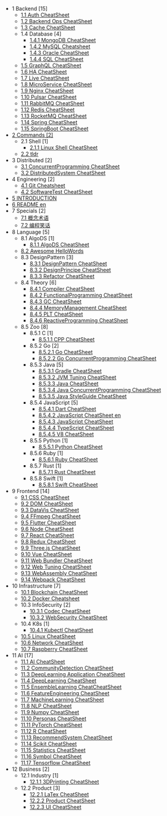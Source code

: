   - 1 Backend [15]
    - [1.1 Auth CheatSheet](/Backend/Auth-CheatSheet.md)
    - [1.2 Backend Ops CheatSheet](/Backend/Backend-Ops-CheatSheet.md)
    - [1.3 Cache CheatSheet](/Backend/Cache-CheatSheet.md)
    - 1.4 Database [4]
      - [1.4.1 MongoDB CheatSheet](/Backend/Database/MongoDB-CheatSheet.md)
      - [1.4.2 MySQL Cheatsheet](/Backend/Database/MySQL-Cheatsheet.md)
      - [1.4.3 Oracle CheatSheet](/Backend/Database/Oracle-CheatSheet.md)
      - [1.4.4 SQL CheatSheet](/Backend/Database/SQL-CheatSheet.md)
    - [1.5 GraphQL CheatSheet](/Backend/GraphQL-CheatSheet.md)
    - [1.6 HA CheatSheet](/Backend/HA-CheatSheet.md)
    - [1.7 Live CheatSheet](/Backend/Live-CheatSheet.md)
    - [1.8 MicroService CheatSheet](/Backend/MicroService-CheatSheet.md)
    - [1.9 Nginx CheatSheet](/Backend/Nginx-CheatSheet.md)
    - [1.10 Pulsar CheatSheet](/Backend/Pulsar-CheatSheet.md)
    - [1.11 RabbitMQ CheatSheet](/Backend/RabbitMQ-CheatSheet.md)
    - [1.12 Redis CheatSheet](/Backend/Redis-CheatSheet.md)
    - [1.13 RocketMQ CheatSheet](/Backend/RocketMQ-CheatSheet.md)
    - [1.14 Spring CheatSheet](/Backend/Spring-CheatSheet.md)
    - [1.15 SpringBoot CheatSheet](/Backend/SpringBoot-CheatSheet.md)
  - [2 Commands [2]](/Commands/README.md)
    - 2.1 Shell [1]
      - [2.1.1 Linux Shell CheatSheet](/Commands/Shell/Linux-Shell-CheatSheet.md)
    - [2.2 tldr](/Commands/tldr.md)
  - 3 Distributed [2]
    - [3.1 ConcurrentProgramming CheatSheet](/Distributed/ConcurrentProgramming-CheatSheet.md)
    - [3.2 DistributedSystem CheatSheet](/Distributed/DistributedSystem-CheatSheet.md)
  - 4 Engineering [2]
    - [4.1 Git Cheatsheet](/Engineering/Git-Cheatsheet.md)
    - [4.2 SoftwareTest CheatSheet](/Engineering/SoftwareTest-CheatSheet.md)
  - [5 INTRODUCTION](/INTRODUCTION.md)
  - [6 README en](/README-en.md)
  - 7 Specials [2]
    - [7.1 概念术语](/Specials/概念术语.md)
    - [7.2 编程笑话](/Specials/编程笑话.md)
  - 8 Language [5]
    - 8.1 AlgoDS [1]
      - [8.1.1 AlgoDS CheatSheet](/Language/AlgoDS/AlgoDS-CheatSheet.md)
    - [8.2 Awesome HelloWords](/Language/Awesome-HelloWords.md)
    - 8.3 DesignPattern [3]
      - [8.3.1 DesignPattern CheatSheet](/Language/DesignPattern/DesignPattern-CheatSheet.md)
      - [8.3.2 DesignPrincipe CheatSheet](/Language/DesignPattern/DesignPrincipe-CheatSheet.md)
      - [8.3.3 Refactor CheatSheet](/Language/DesignPattern/Refactor-CheatSheet.md)
    - 8.4 Theory [6]
      - [8.4.1 Compiler CheatSheet](/Language/Theory/Compiler-CheatSheet.md)
      - [8.4.2 FunctionalProgramming CheatSheet](/Language/Theory/FunctionalProgramming-CheatSheet.md)
      - [8.4.3 GC CheatSheet](/Language/Theory/GC-CheatSheet.md)
      - [8.4.4 MemoryManagement CheatSheet](/Language/Theory/MemoryManagement-CheatSheet.md)
      - [8.4.5 PLT CheatSheet](/Language/Theory/PLT-CheatSheet.md)
      - [8.4.6 ReactiveProgramming CheatSheet](/Language/Theory/ReactiveProgramming-CheatSheet.md)
    - 8.5 Zoo [8]
      - 8.5.1 C [1]
        - [8.5.1.1 CPP CheatSheet](/Language/Zoo/C/CPP-CheatSheet.md)
      - 8.5.2 Go [2]
        - [8.5.2.1 Go CheatSheet](/Language/Zoo/Go/Go-CheatSheet.md)
        - [8.5.2.2 Go ConcurrentProgramming CheatSheet](/Language/Zoo/Go/Go-ConcurrentProgramming-CheatSheet.md)
      - 8.5.3 Java [5]
        - [8.5.3.1 Gradle CheatSheet](/Language/Zoo/Java/Gradle-CheatSheet.md)
        - [8.5.3.2 JVM Tuning CheatSheet](/Language/Zoo/Java/JVM-Tuning-CheatSheet.md)
        - [8.5.3.3 Java CheatSheet](/Language/Zoo/Java/Java-CheatSheet.md)
        - [8.5.3.4 Java ConcurrentProgramming CheatSheet](/Language/Zoo/Java/Java-ConcurrentProgramming-CheatSheet.md)
        - [8.5.3.5 Java StyleGuide CheatSheet](/Language/Zoo/Java/Java-StyleGuide-CheatSheet.md)
      - 8.5.4 JavaScript [5]
        - [8.5.4.1 Dart CheatSheet](/Language/Zoo/JavaScript/Dart-CheatSheet.md)
        - [8.5.4.2 JavaScript CheatSheet en](/Language/Zoo/JavaScript/JavaScript-CheatSheet-en.md)
        - [8.5.4.3 JavaScript CheatSheet](/Language/Zoo/JavaScript/JavaScript-CheatSheet.md)
        - [8.5.4.4 TypeScript CheatSheet](/Language/Zoo/JavaScript/TypeScript-CheatSheet.md)
        - [8.5.4.5 V8 CheatSheet](/Language/Zoo/JavaScript/V8-CheatSheet.md)
      - 8.5.5 Python [1]
        - [8.5.5.1 Python CheatSheet](/Language/Zoo/Python/Python-CheatSheet.md)
      - 8.5.6 Ruby [1]
        - [8.5.6.1 Ruby CheatSheet](/Language/Zoo/Ruby/Ruby-CheatSheet.md)
      - 8.5.7 Rust [1]
        - [8.5.7.1 Rust CheatSheet](/Language/Zoo/Rust/Rust-CheatSheet.md)
      - 8.5.8 Swift [1]
        - [8.5.8.1 Swift CheatSheet](/Language/Zoo/Swift/Swift-CheatSheet.md)
  - 9 Frontend [14]
    - [9.1 CSS CheatSheet](/Frontend/CSS-CheatSheet.md)
    - [9.2 DOM CheatSheet](/Frontend/DOM-CheatSheet.md)
    - [9.3 DataVis CheatSheet](/Frontend/DataVis-CheatSheet.md)
    - [9.4 FFmpeg CheatSheet](/Frontend/FFmpeg-CheatSheet.md)
    - [9.5 Flutter CheatSheet](/Frontend/Flutter-CheatSheet.md)
    - [9.6 Node CheatSheet](/Frontend/Node-CheatSheet.md)
    - [9.7 React CheatSheet](/Frontend/React-CheatSheet.md)
    - [9.8 Redux CheatSheet](/Frontend/Redux-CheatSheet.md)
    - [9.9 Three.js CheatSheet](/Frontend/Three.js-CheatSheet.md)
    - [9.10 Vue CheatSheet](/Frontend/Vue-CheatSheet.md)
    - [9.11 Web Bundler CheatSheet](/Frontend/Web-Bundler-CheatSheet.md)
    - [9.12 Web Tuning CheatSheet](/Frontend/Web-Tuning-CheatSheet.md)
    - [9.13 WebAssembly CheatSheet](/Frontend/WebAssembly-CheatSheet.md)
    - [9.14 Webpack CheatSheet](/Frontend/Webpack-CheatSheet.md)
  - 10 Infrastructure [7]
    - [10.1 Blockchain CheatSheet](/Infrastructure/Blockchain-CheatSheet.md)
    - [10.2 Docker Cheatsheet](/Infrastructure/Docker-Cheatsheet.md)
    - 10.3 InfoSecurity [2]
      - [10.3.1 Codec CheatSheet](/Infrastructure/InfoSecurity/Codec-CheatSheet.md)
      - [10.3.2 WebSecurity CheatSheet](/Infrastructure/InfoSecurity/WebSecurity-CheatSheet.md)
    - 10.4 K8s [1]
      - [10.4.1 Kubectl CheatSheet](/Infrastructure/K8s/Kubectl-CheatSheet.md)
    - [10.5 Linux CheatSheet](/Infrastructure/Linux-CheatSheet.md)
    - [10.6 Network CheatSheet](/Infrastructure/Network-CheatSheet.md)
    - [10.7 Raspberry CheatSheet](/Infrastructure/Raspberry-CheatSheet.md)
  - 11 AI [17]
    - [11.1 AI CheatSheet](/AI/AI-CheatSheet.md)
    - [11.2 CommunityDetection CheatSheet](/AI/CommunityDetection-CheatSheet.md)
    - [11.3 DeepLearning Application CheatSheet](/AI/DeepLearning-Application-CheatSheet.md)
    - [11.4 DeepLearning CheatSheet](/AI/DeepLearning-CheatSheet.md)
    - [11.5 EnsembleLearning CheatCheatSheet](/AI/EnsembleLearning-CheatCheatSheet.md)
    - [11.6 FeatureEngineering CheatSheet](/AI/FeatureEngineering-CheatSheet.md)
    - [11.7 MachineLearning CheatSheet](/AI/MachineLearning-CheatSheet.md)
    - [11.8 NLP CheatSheet](/AI/NLP-CheatSheet.md)
    - [11.9 Numpy CheatSheet](/AI/Numpy-CheatSheet.md)
    - [11.10 Personas CheatSheet](/AI/Personas-CheatSheet.md)
    - [11.11 PyTorch CheatSheet](/AI/PyTorch-CheatSheet.md)
    - [11.12 R CheatSheet](/AI/R-CheatSheet.md)
    - [11.13 RecommendSystem CheatSheet](/AI/RecommendSystem-CheatSheet.md)
    - [11.14 Scikit CheatSheet](/AI/Scikit-CheatSheet.md)
    - [11.15 Statistics CheatSheet](/AI/Statistics-CheatSheet.md)
    - [11.16 Symbol CheatSheet](/AI/Symbol-CheatSheet.md)
    - [11.17 Tensorflow CheatSheet](/AI/Tensorflow-CheatSheet.md)
  - 12 Business [2]
    - 12.1 Industry [1]
      - [12.1.1 3DPrinting CheatSheet](/Business/Industry/3DPrinting-CheatSheet.md)
    - 12.2 Product [3]
      - [12.2.1 LaTex CheatSheet](/Business/Product/LaTex-CheatSheet.md)
      - [12.2.2 Product CheatSheet](/Business/Product/Product-CheatSheet.md)
      - [12.2.3 UI CheatSheet](/Business/Product/UI-CheatSheet.md)